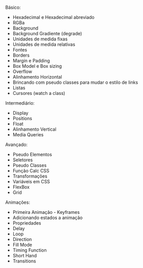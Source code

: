 Básico:
- Hexadecimal e Hexadecimal abreviado
- RGBa
- Background
- Background Gradiente (degrade)
- Unidades de medida fixas
- Unidades de medida relativas
- Fontes
- Borders
- Margin e Padding
- Box Model e Box sizing
- Overflow
- Alinhamento Horizontal
- Brincando com pseudo classes para mudar o estilo de links
- Listas
- Cursores (watch a class)

Intermediário:
- Display
- Positions
- Float
- Alinhamento Vertical
- Media Queries 

Avançado: 
- Pseudo Elementos
- Seletores
- Pseudo Classes 
- Função Calc CSS
- Transformações
- Variáveis em CSS
- FlexBox
- Grid

Animações:
- Primeira Animação - Keyframes
- Adicionando estados a animação
- Propriedades
- Delay
- Loop
- Direction
- Fill Mode
- Timing Function
- Short Hand
- Transitions